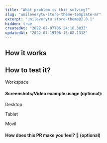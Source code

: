 ```yaml
---
title: "What problem is this solving?"
slug: "unileverytu-store-theme-template-mr"
excerpt: "unileverytu.store-theme@2.0.1"
hidden: true
createdAt: "2022-07-07T06:24:16.383Z"
updatedAt: "2022-07-19T06:15:08.131Z"
---
```

## How it works
## How to test it?
Workspace

#### Screenshots/Video example usage (optional):
Desktop

Tablet

Movil

#### How does this PR make you feel? 🔗 (optional)